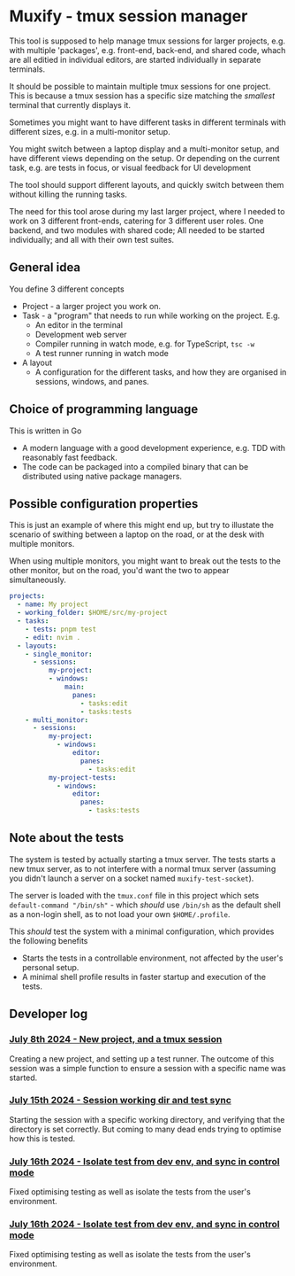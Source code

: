 # Muxify - tmux session manager

This tool is supposed to help manage tmux sessions for larger projects, e.g.
with multiple 'packages', e.g. front-end, back-end, and shared code, whach are
all editied in individual editors, are started individually in separate
terminals.

It should be possible to maintain multiple tmux sessions for one project. This
is because a tmux session has a specific size matching the _smallest_ terminal
that currently displays it.

Sometimes you might want to have different tasks in different terminals with
different sizes, e.g. in a multi-monitor setup.

You might switch between a laptop display and a multi-monitor setup, and have
different views depending on the setup. Or depending on the current task, e.g.
are tests in focus, or visual feedback for UI development

The tool should support different layouts, and quickly switch between them
without killing the running tasks.

The need for this tool arose during my last larger project, where I needed to
work on 3 different front-ends, catering for 3 different user roles. One
backend, and two modules with shared code; All needed to be started
individually; and all with their own test suites.

## General idea

You define 3 different concepts

- Project - a larger project you work on.
- Task - a "program" that needs to run while working on the project. E.g.
  - An editor in the terminal
  - Development web server
  - Compiler running in watch mode, e.g. for TypeScript, `tsc -w`
  - A test runner running in watch mode
- A layout
  - A configuration for the different tasks, and how they are organised in
    sessions, windows, and panes.

## Choice of programming language

This is written in Go
- A modern language with a good development experience, e.g. TDD with reasonably
  fast feedback.
- The code can be packaged into a compiled binary that can be distributed using
  native package managers.

## Possible configuration properties

This is just an example of where this might end up, but try to illustate the
scenario of swithing between a laptop on the road, or at the desk with multiple
monitors.

When using multiple monitors, you might want to break out the tests to the other
monitor, but on the road, you'd want the two to appear simultaneously.

```yaml
projects:
  - name: My project
  - working_folder: $HOME/src/my-project
  - tasks:
    - tests: pnpm test
    - edit: nvim .
  - layouts:
    - single_monitor:
      - sessions:
          my-project:
          - windows:
              main:
                panes:
                  - tasks:edit
                  - tasks:tests
    - multi_monitor:
      - sessions:
          my-project:
            - windows:
                editor:
                  panes:
                    - tasks:edit
          my-project-tests:
            - windows:
                editor:
                  panes:
                    - tasks:tests
```

## Note about the tests

The system is tested by actually starting a tmux server. The tests starts a new
tmux server, as to not interfere with a normal tmux server (assuming you didn't
launch a server on a socket named `muxify-test-socket`).

The server is loaded with the `tmux.conf` file in this project which sets
`default-command "/bin/sh"` - which _should_ use `/bin/sh` as the default shell
as a non-login shell, as to not load your own `$HOME/.profile`.

This _should_ test the system with a minimal configuration, which provides the
following benefits

 * Starts the tests in a controllable environment, not affected by the user's
   personal setup.
 * A minimal shell profile results in faster startup and execution of the tests.

## Developer log

### [July 8th 2024 - New project, and a tmux session](https://github.com/stroiman/muxify/blob/main/devlog/Part1.md)

Creating a new project, and setting up a test runner. The outcome of this
session was a simple function to ensure a session with a specific name was
started.

### [July 15th  2024 - Session working dir and test sync](https://github.com/stroiman/muxify/blob/main/devlog/Part2.md)

Starting the session with a specific working directory, and verifying that the
directory is set correctly. But coming to many dead ends trying to optimise how
this is tested.

### [July 16th 2024 - Isolate test from dev env, and sync in control mode](https://github.com/stroiman/muxify/blob/main/devlog/Part3.md)

Fixed optimising testing as well as isolate the tests from the user's
environment.

### [July 16th 2024 - Isolate test from dev env, and sync in control mode](https://github.com/stroiman/muxify/blob/main/devlog/Part4.md)

Fixed optimising testing as well as isolate the tests from the user's
environment.

